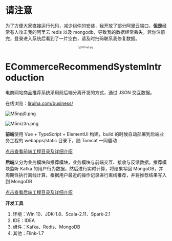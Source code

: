 # 请注意

为了方便大家直接运行代码，减少组件的安装，我开放了部分阿里云端口，**但是**经常有人攻击我的阿里云 redis 以及 mongodb，导致我的数据经常丢失，若你注册完，登录进入系统后看到了一片空白，请及时扫码联系我修复数据。

<div align="center">
    <img src="https://s1.ax1x.com/2020/03/22/857vq0.jpg" alt="857vq0.jpg" style="zoom:50%;" /></div>

# ECommerceRecommendSystemIntroduction

电商网站商品推荐系统采用前后端分离开发的方式，通过 JSON 交互数据。

在线浏览：[liruiha.com/business/]( http://liruiha.com:8080/business/ )

![M5npj0.png](https://s2.ax1x.com/2019/11/21/M5npj0.png)

![M5mz3n.png](https://s2.ax1x.com/2019/11/21/M5mz3n.png)



**前端**使用 Vue + TypeScript + ElementUI 构建，build 的时候自动部署到后端业务工程的 webapps/static 目录下，随 Tomcat 一同启动

[点击查看前端工程目录及详细介绍]( https://github.com/ittqqzz/ECommerceRecommendSystem/tree/master/front )

**后端**又分为业务模块和推荐模块，业务模块与前端交互、接收与反馈数据。推荐模块监听 Kafka 的用户行为数据，然后进行实时计算，将结果写回 MongoDB，并周期性执行离线计算，根据用户最近的操作记录进行离线推荐，并将推荐结果写入到 MongoDB 

[点击查看后端工程目录及详细介绍]( https://github.com/ittqqzz/ECommerceRecommendSystem/tree/master/backend )

**开发工具**

1. 环境：Win 10、JDK-1.8、Scala-2.11、Spark-2.1
2. IDE：IDEA
3. 组件：Kafka、Redis、MongoDB
4. 其他：Flink-1.7



